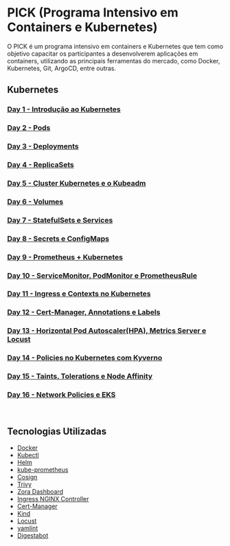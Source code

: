 # PICK (Programa Intensivo em Containers e Kubernetes)

O PICK é um programa intensivo em containers e Kubernetes que tem como objetivo capacitar os participantes a desenvolverem aplicações em containers, utilizando as principais ferramentas do mercado, como Docker, Kubernetes, Git, ArgoCD, entre outras.

## Kubernetes

### [Day 1 - Introdução ao Kubernetes](/Kubernetes/day1/README.md)

### [Day 2 - Pods](/Kubernetes/day2/README.md)

### [Day 3 - Deployments](/Kubernetes/day3/README.md)

### [Day 4 - ReplicaSets](/Kubernetes/day4/README.md)

### [Day 5 - Cluster Kubernetes e o Kubeadm](/Kubernetes/day5/README.md)

### [Day 6 - Volumes](/Kubernetes/day6/README.md)

### [Day 7 - StatefulSets e Services](/Kubernetes/day7/README.md)

### [Day 8 - Secrets e ConfigMaps](/Kubernetes/day8/README.md)

### [Day 9 - Prometheus + Kubernetes](/Kubernetes/day9/README.md)

### [Day 10 - ServiceMonitor, PodMonitor e PrometheusRule](/Kubernetes/day10/README.md)

### [Day 11 - Ingress e Contexts no Kubernetes](/Kubernetes/day11/README.md)

### [Day 12 - Cert-Manager, Annotations e Labels](/Kubernetes/day12/README.md)

### [Day 13 - Horizontal Pod Autoscaler(HPA), Metrics Server e Locust](/Kubernetes/day13/README.md)

### [Day 14 - Policies no Kubernetes com Kyverno](/Kubernetes/day14/README.md)

### [Day 15 - Taints, Tolerations e Node Affinity](/Kubernetes/day15/README.md)

### [Day 16 - Network Policies e EKS](/Kubernetes/day16/README.md)
<br>

## Tecnologias Utilizadas

- [Docker](https://docs.docker.com/get-docker/)
- [Kubectl](https://kubernetes.io/docs/tasks/tools/)
- [Helm](https://helm.sh/docs/intro/install/)
- [kube-prometheus](https://prometheus-operator.dev/docs/prologue/quick-start/)
- [Cosign](https://github.com/sigstore/cosign)
- [Trivy](https://aquasecurity.github.io/trivy/v0.47/getting-started/installation/)
- [Zora Dashboard](https://zora-dashboard.undistro.io/)
- [Ingress NGINX Controller](https://kubernetes.github.io/ingress-nginx/deploy/)
- [Cert-Manager](https://cert-manager.io/docs/installation/kubernetes/)
- [Kind](https://kind.sigs.k8s.io/docs/user/quick-start/)
- [Locust](https://locust.io/)
- [yamlint](https://yamllint.readthedocs.io/en/stable/index.html)
- [Digestabot](https://github.com/chainguard-dev/digestabot)
